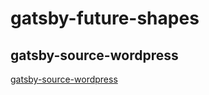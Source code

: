 # gatsby-future-shapes

## gatsby-source-wordpress

[gatsby-source-wordpress](https://www.gatsbyjs.com/plugins/gatsby-source-wordpress/)
